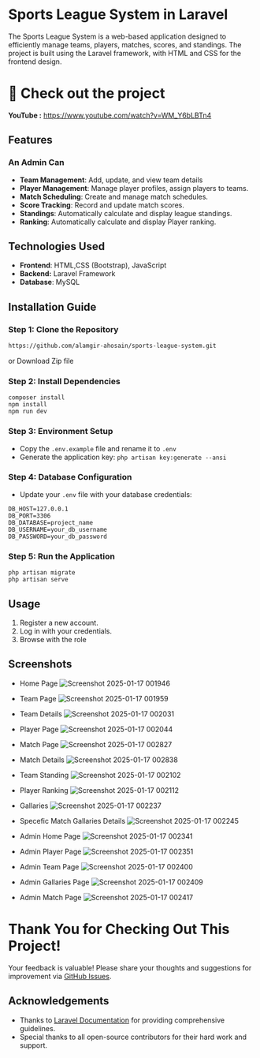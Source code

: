 
# Sports League System in Laravel
The Sports League System is a web-based application designed to efficiently manage teams, players, matches, scores, and standings. The project is built using the Laravel framework, with HTML and CSS for the frontend design.
# 🔗 Check out the project 
**YouTube :** https://www.youtube.com/watch?v=WM_Y6bLBTn4
## Features
### An Admin Can
- **Team Management**: Add, update, and view team details
- **Player Management**: Manage player profiles, assign players to teams.
- **Match Scheduling**: Create and manage match schedules.
- **Score Tracking**: Record and update match scores.
- **Standings**: Automatically calculate and display league standings.
- **Ranking**: Automatically calculate and display Player ranking.

## Technologies Used
- **Frontend**: HTML,CSS (Bootstrap), JavaScript
- **Backend:** Laravel Framework
- **Database**: MySQL
## Installation Guide

### Step 1: Clone the Repository
```bash
https://github.com/alamgir-ahosain/sports-league-system.git
 ```
or Download Zip file

### Step 2: Install Dependencies
```
composer install
npm install
npm run dev
 ```

### Step 3: Environment Setup
- Copy the ``` .env.example ``` file and rename it to ``` .env ```
- Generate the application key: ```php artisan key:generate --ansi ```
 
### Step 4: Database Configuration 
 - Update your ```.env``` file with your database credentials:
 ``` DB_CONNECTION=mysql
DB_HOST=127.0.0.1
DB_PORT=3306
DB_DATABASE=project_name
DB_USERNAME=your_db_username
DB_PASSWORD=your_db_password
```
### Step 5: Run the Application
```
php artisan migrate
php artisan serve
 ```

## Usage
1. Register a new account.
2. Log in with your credentials.
3. Browse with the role

## Screenshots

- Home Page
  ![Screenshot 2025-01-17 001946](https://github.com/user-attachments/assets/b6480db7-482b-4bff-85ec-b74df0287b84)
- Team Page
  ![Screenshot 2025-01-17 001959](https://github.com/user-attachments/assets/74c0c48e-80f3-4f09-93ee-ed289d9af354)
- Team Details
![Screenshot 2025-01-17 002031](https://github.com/user-attachments/assets/b1aac3c8-ab62-4ec2-842f-50fbc72ff551)
- Player Page
![Screenshot 2025-01-17 002044](https://github.com/user-attachments/assets/cd583daa-d4b5-4221-9335-4d407193f7f0)
- Match Page
  ![Screenshot 2025-01-17 002827](https://github.com/user-attachments/assets/958dd56b-5828-43c5-b95e-1ad1aa820dda)

- Match Details
![Screenshot 2025-01-17 002838](https://github.com/user-attachments/assets/3c14d34a-fb13-4083-a8cc-1bc256675162)
- Team Standing
  ![Screenshot 2025-01-17 002102](https://github.com/user-attachments/assets/a3d00534-ab10-4b13-8a92-c760a2788a1c)
- Player Ranking
  ![Screenshot 2025-01-17 002112](https://github.com/user-attachments/assets/bc8c25ca-6780-4bbd-9374-ffc927fb7a6e)

- Gallaries
  ![Screenshot 2025-01-17 002237](https://github.com/user-attachments/assets/41e4a7f2-335c-4753-bff9-e8a4d17c8401)
- Specefic Match Gallaries Details
![Screenshot 2025-01-17 002245](https://github.com/user-attachments/assets/fb2383f3-0eca-488e-bde1-8ef3266ea628)
- Admin Home Page
  ![Screenshot 2025-01-17 002341](https://github.com/user-attachments/assets/871e3cb7-d499-4dfc-acbe-e5e5668c9438)

- Admin Player Page
  ![Screenshot 2025-01-17 002351](https://github.com/user-attachments/assets/1bdfd493-da89-462d-988e-e626341043fa)

 - Admin Team Page
   ![Screenshot 2025-01-17 002400](https://github.com/user-attachments/assets/acf64ebe-51c1-4cad-b328-7172043fec87)
- Admin Gallaries Page
  ![Screenshot 2025-01-17 002409](https://github.com/user-attachments/assets/f078b602-eb98-46c7-8aa5-a43751199395)
- Admin Match Page
  ![Screenshot 2025-01-17 002417](https://github.com/user-attachments/assets/c6c25664-b440-482e-a11e-2ee4d87d2b22)


# Thank You for Checking Out This Project!
Your feedback is valuable! Please share your thoughts and suggestions for improvement via [GitHub Issues](https://github.com/alamgir-ahosain/sports-league-system/issues).

## Acknowledgements
- Thanks to [Laravel Documentation](https://laravel.com/docs) for providing comprehensive guidelines.
- Special thanks to all open-source contributors for their hard work and support.








